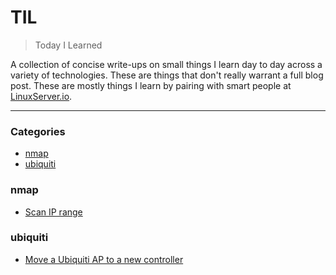 # TIL

> Today I Learned

A collection of concise write-ups on small things I learn day to day across a variety of technologies. These are things that don't really warrant a full blog post. These are mostly things I learn by pairing with smart people at [LinuxServer.io](http://linuxserver.io/).

---

### Categories

* [nmap](#nmap)
* [ubiquiti](#ubiquiti)

### nmap

- [Scan IP range ](nmap\scan-ip-range-for-port.md)

### ubiquiti

- [Move a Ubiquiti AP to a new controller](ubiquiti\move-ap-to-new-controller.md)
